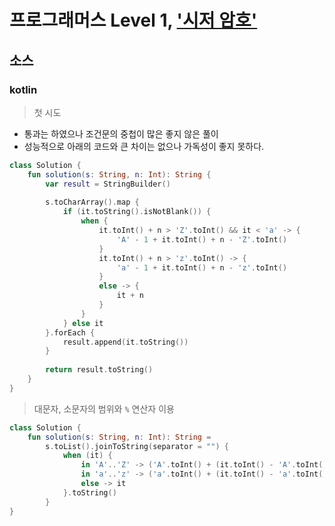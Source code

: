 # 프로그래머스 Level 1, ['시저 암호'](https://programmers.co.kr/learn/courses/30/lessons/12926)

## 소스

### kotlin

> 첫 시도

- 통과는 하였으나 조건문의 중첩이 많은 좋지 않은 풀이
- 성능적으로 아래의 코드와 큰 차이는 없으나 가독성이 좋지 못하다.

```kotlin
class Solution {
    fun solution(s: String, n: Int): String {
        var result = StringBuilder()
        
        s.toCharArray().map {
            if (it.toString().isNotBlank()) {
                when {
                    it.toInt() + n > 'Z'.toInt() && it < 'a' -> {
                        'A' - 1 + it.toInt() + n - 'Z'.toInt()
                    }
                    it.toInt() + n > 'z'.toInt() -> {
                        'a' - 1 + it.toInt() + n - 'z'.toInt()
                    }
                    else -> {
                        it + n
                    }
                }
            } else it
        }.forEach {
            result.append(it.toString())
        }
        
        return result.toString()
    }
}
```

> 대문자, 소문자의 범위와 `%` 연산자 이용

```kotlin
class Solution {
    fun solution(s: String, n: Int): String =
        s.toList().joinToString(separator = "") {
            when (it) {
                in 'A'..'Z' -> ('A'.toInt() + (it.toInt() - 'A'.toInt() + n) % ('Z' - 'A' + 1)).toChar()
                in 'a'..'z' -> ('a'.toInt() + (it.toInt() - 'a'.toInt() + n) % ('z' - 'a' + 1)).toChar()
                else -> it
            }.toString()
        }
}
```